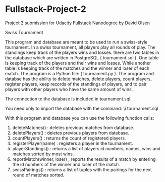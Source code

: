 # Fullstack-Project-2
Project 2 submission for Udacity Fullstack Nanodegree by David Olsen

Swiss Tournament 

This program and database are meant to be used to run a swiss-style tournament. In a swiss tournament,
all players play all rounds of play. The standings keep track of the players wins and losses.
there are two tables in the database which are written in PostgreSQL ( tournament.sql ). One table is keeping track
of the players and their wins and losses. While another table is keeping track of the matches and the winner and loser of 
each match. The program is a Python file: ( tournament.py ). The program  and databse has the ability to delete 
matches, delete players, count players, register players, keep records of the standings of players, and to pair 
players with other players who have the same amount of wins.

The connection to the database is included in tournament.sql.

You need only to import the database with the command: \i tournament.sql

With this program and database you can use the following function calls:

1. deleteMatches() : deletes previous matches from database.
2. deletePlayers() : deletes previous players from database.
3. countPlayers() : returns the count of registered players.
4. registerPlayer(name) : registers a player in the tournament.
5. playerStandings() : returns a list of players id numbers, names, wins and matches
   sorted by most wins.
6. reportMatch(winner, loser) ; reports the results of a match by entering the id numbers
   of the winner and loser of the match.
7. swissPairings() : returns a list of tuples with the pairings for the next round of 
   matches sorted.
